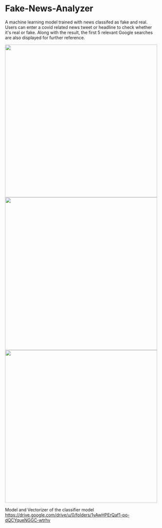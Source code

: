 # Fake-News-Analyzer

A machine learning model trained with news classifed as fake and real. Users can enter a covid related news tweet or headline to check whether it's real or fake. Along with the result, the first 5 relevant Google searches are also displayed for further reference.

<img src="https://user-images.githubusercontent.com/59741806/145061967-021e49d1-94d8-4ea3-ab32-0fd711dc2aad.png" width="500" />
<img src="https://user-images.githubusercontent.com/59741806/145063648-5343cf5b-fac8-4f57-ad4b-93ffee96b37a.png" width="500"/>
<img src="https://user-images.githubusercontent.com/59741806/145063662-d37812b0-43b5-4659-b33a-f8a033d61f26.png" width="500" />

Model and Vectorizer of the classifier model
https://drive.google.com/drive/u/0/folders/1yAwHPErQaf1-po-dQCYqueNGGC-wtrhv
